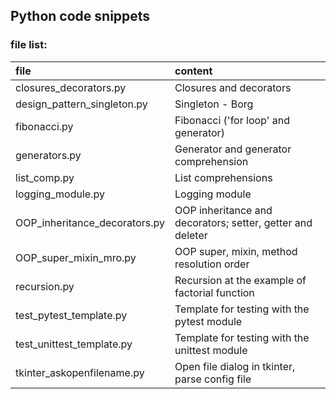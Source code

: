 ## Python code snippets

### file list:

|              file             |                           content                          |
|:------------------------------|:-----------------------------------------------------------|
| closures_decorators.py        | Closures and decorators                                    |
| design_pattern_singleton.py   | Singleton - Borg                                           |
| fibonacci.py                  | Fibonacci ('for loop' and generator)                       |
| generators.py                 | Generator and generator comprehension                      |
| list_comp.py                  | List comprehensions                                        |
| logging_module.py             | Logging module                                             |
| OOP_inheritance_decorators.py | OOP inheritance and decorators; setter, getter and deleter |
| OOP_super_mixin_mro.py        | OOP super, mixin, method resolution order                  |
| recursion.py                  | Recursion at the example of factorial function             |
| test_pytest_template.py       | Template for testing with the pytest module                |
| test_unittest_template.py     | Template for testing with the unittest module              |
| tkinter_askopenfilename.py    | Open file dialog in tkinter, parse config file             |
